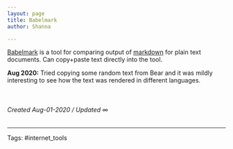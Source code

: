 ```yaml
---
layout: page
title: Babelmark
author: Shanna

---
```


[Babelmark](https://johnmacfarlane.net/babelmark2/) is a tool for comparing output of [markdown](../mocs/🟣MARKDOWN.md) for plain text documents. Can copy+paste text directly into the tool.

**Aug 2020:**
Tried copying some random text from Bear and it was mildly interesting to see how the text was rendered in different languages.


<br>

###### Created Aug-01-2020 / Updated ∞

---

Tags: #internet_tools 
